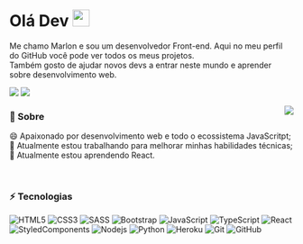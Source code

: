 # Olá Dev <img src="https://raw.githubusercontent.com/aemmadi/aemmadi/master/wave.gif" width="30px">

Me chamo Marlon e sou um desenvolvedor Front-end. Aqui no meu perfil do GitHub você pode ver todos os meus projetos.  
Também gosto de ajudar novos devs a entrar neste mundo e aprender sobre desenvolvimento web.

<p>
  <a href="https://www.linkedin.com/in/marlon-victor-2548b51a2/"><img src="https://img.shields.io/badge/-Marlon_Victor-blue?style=flat-square&logo=Linkedin&logoColor=white&link=https://www.linkedin.com/in/marlon-victor-2548b51a2///)"/></a>
  <a href="mailto:cmarlonvictor11@gmail.com"><img src="https://img.shields.io/badge/-cmarlonvictor11@gmail.com-c14438?style=flat-square&logo=Gmail&logoColor=white&link=mailto:cmarlonvictor11@gmail.com"/></a>
</p>

<p>
  <a href="https://github.com/MarlonVictor/github-readme-stats"><img align='right' src="https://github-readme-stats.vercel.app/api/top-langs/?username=MarlonVictor&layout=compact"></a>
</p>

### 🧐 Sobre

😄 Apaixonado por desenvolvimento web e todo o ecossistema JavaScritpt;  
🔭 Atualmente estou trabalhando para melhorar minhas habilidades técnicas;  
🌱 Atualmente estou aprendendo React.

<br/>

### ⚡ Tecnologias

![HTML5](https://img.shields.io/badge/-HTML5-E34F26?style=flat-square&logo=html5&logoColor=white)
![CSS3](https://img.shields.io/badge/-CSS3-1572B6?style=flat-square&logo=css3)
![SASS](https://img.shields.io/badge/-SASS-black?style=flat-square&logo=sass)
![Bootstrap](https://img.shields.io/badge/-Bootstrap-563D7C?style=flat-square&logo=bootstrap)
![JavaScript](https://img.shields.io/badge/-JavaScript-black?style=flat-square&logo=javascript)
![TypeScript](https://img.shields.io/badge/-TypeScript-007ACC?style=flat-square&logo=typescript)
![React](https://img.shields.io/badge/-React-black?style=flat-square&logo=react)
![StyledComponents](https://img.shields.io/badge/-StyledComponents-3C3C3C?style=flat-square&logo=styled-components)
![Nodejs](https://img.shields.io/badge/-Nodejs-black?style=flat-square&logo=Node.js)
![Python](https://img.shields.io/badge/-Python-black?style=flat-square&logo=Python)
![Heroku](https://img.shields.io/badge/-Heroku-430098?style=flat-square&logo=heroku)
![Git](https://img.shields.io/badge/-Git-black?style=flat-square&logo=git)
![GitHub](https://img.shields.io/badge/-GitHub-181717?style=flat-square&logo=github)
